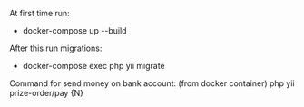At first time run:
- docker-compose up --build

After this run migrations:
- docker-compose exec php yii migrate

Command for send money on bank account:
(from docker container)
php yii prize-order/pay {N}
